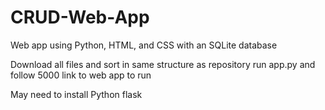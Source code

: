 # CRUD-Web-App
Web app using Python, HTML, and CSS with an SQLite database

Download all files and sort in same structure as repository
run app.py and follow 5000 link to web app to run

May need to install Python flask
